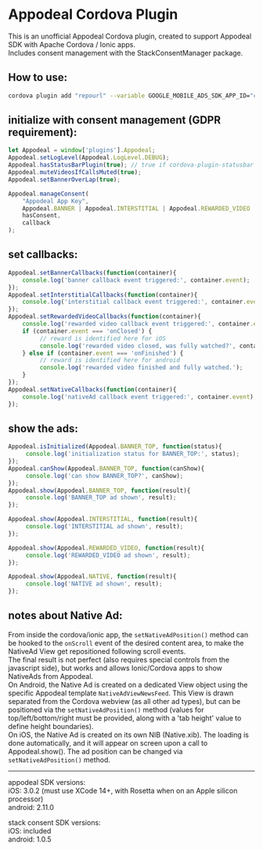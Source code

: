 # Appodeal Cordova Plugin

This is an unofficial Appodeal Cordova plugin, created to support Appodeal SDK with Apache Cordova / Ionic apps.<br>
Includes consent management with the StackConsentManager package.

## How to use:

```bash
cordova plugin add "repourl" --variable GOOGLE_MOBILE_ADS_SDK_APP_ID="ca-app-pub-xxxx~yyyy"
```

## initialize with consent management (GDPR requirement):

```javascript
let Appodeal = window['plugins'].Appodeal;
Appodeal.setLogLevel(Appodeal.LogLevel.DEBUG);
Appodeal.hasStatusBarPlugin(true); // true if cordova-plugin-statusbar is present in the app
Appodeal.muteVideosIfCallsMuted(true);
Appodeal.setBannerOverLap(true);

Appodeal.manageConsent(
    "Appodeal App Key",
    Appodeal.BANNER | Appodeal.INTERSTITIAL | Appodeal.REWARDED_VIDEO | Appodeal.NATIVE,
    hasConsent,
    callback
);
```

## set callbacks:

```javascript
Appodeal.setBannerCallbacks(function(container){
    console.log('banner callback event triggered:', container.event);
});
Appodeal.setInterstitialCallbacks(function(container){
    console.log('interstitial callback event triggered:', container.event);
});
Appodeal.setRewardedVideoCallbacks(function(container){
    console.log('rewarded video callback event triggered:', container.event);
    if (container.event === 'onClosed') {
         // reward is identified here for iOS
         console.log('rewarded video closed, was fully watched?', container.wasFullyWatched);
    } else if (container.event === 'onFinished') {
         // reward is identified here for android
         console.log('rewarded video finished and fully watched.');
    }
});
Appodeal.setNativeCallbacks(function(container){
    console.log('nativeAd callback event triggered:', container.event);
});
```

## show the ads:

```javascript
Appodeal.isInitialized(Appodeal.BANNER_TOP, function(status){
     console.log('initialization status for BANNER_TOP:', status);
});
Appodeal.canShow(Appodeal.BANNER_TOP, function(canShow){
     console.log('can show BANNER_TOP?', canShow);
});
Appodeal.show(Appodeal.BANNER_TOP, function(result){
     console.log('BANNER_TOP ad shown', result);
});

Appodeal.show(Appodeal.INTERSTITIAL, function(result){
     console.log('INTERSTITIAL ad shown', result);
});

Appodeal.show(Appodeal.REWARDED_VIDEO, function(result){
     console.log('REWARDED_VIDEO ad shown', result);
});

Appodeal.show(Appodeal.NATIVE, function(result){
     console.log('NATIVE ad shown', result);
});
```

## notes about Native Ad:

From inside the cordova/ionic app, the `setNativeAdPosition()` method can be hooked to the `onScroll` event of the desired content area, to make the NativeAd View get repositioned following scroll events.<br>
The final result is not perfect (also requires special controls from the javascript side), but works and allows Ionic/Cordova apps to show NativeAds from Appodeal.<br>
On Android, the Native Ad is created on a dedicated View object using the specific Appodeal template `NativeAdViewNewsFeed`. This View is drawn separated from the Cordova webview (as all other ad types), but can be positioned via the `setNativeAdPosition()` method (values for top/left/bottom/right must be provided, along with a 'tab height' value to define height boundaries).<br>
On iOS, the Native Ad is created on its own NIB (Native.xib). The loading is done automatically, and it will appear on screen upon a call to Appodeal.show(). The ad position can be changed via `setNativeAdPosition()` method.<br>
<hr />

appodeal SDK versions:<br>
iOS: 3.0.2 (must use XCode 14+, with Rosetta when on an Apple silicon processor)<br>
android: 2.11.0

stack consent SDK versions:<br>
iOS: included<br>
android: 1.0.5
